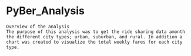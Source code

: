 # PyBer_Analysis


    Overview of the analysis
    The purpose of this analysis was to get the ride sharing data amonth the different city types; urban, suburban, and rural. In addition a chart was created to visualize the total weekly fares for each city type. 
   
  
  
